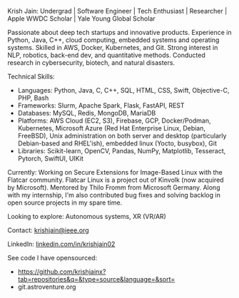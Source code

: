 Krish Jain: Undergrad | Software Engineer | Tech Enthusiast | Researcher | Apple WWDC Scholar | Yale Young Global Scholar

Passionate about deep tech startups and innovative products. Experience in Python, Java, C++, cloud computing, embedded systems and operating systems. Skilled in AWS, Docker, Kubernetes, and Git. Strong interest in NLP, robotics, back-end dev, and quantitative methods. Conducted research in cybersecurity, biotech, and natural disasters.

Technical Skills:
- Languages: Python, Java, C, C++, SQL, HTML, CSS, Swift, Objective-C, PHP, Bash
- Frameworks: Slurm, Apache Spark, Flask, FastAPI, REST
- Databases: MySQL, Redis, MongoDB, MariaDB
- Platforms: AWS Cloud (EC2, S3), Firebase,  GCP, Docker/Podman, Kubernetes, Microsoft Azure (Red Hat Enterprise Linux, Debian, FreeBSD), Unix administration on both server and desktop (particularly Debian-based and RHEL'ish), embedded linux (Yocto, busybox), Git
- Libraries: Scikit-learn, OpenCV, Pandas, NumPy, Matplotlib, Tesseract, Pytorch, SwiftUI, UIKit

Currently: Working on Secure Extensions for Image-Based Linux with the Flatcar community. Flatcar Linux is a project out of Kinvolk (now acquired by Microsoft). Mentored by Thilo Fromm from Microsoft Germany. Along with my internship, I'm also contributed bug fixes and solving backlog in open source projects in my spare time.

Looking to explore: Autonomous systems, XR (VR/AR)

Contact: krishjain@ieee.org

LinkedIn: [linkedin.com/in/krishjain02](https://www.linkedin.com/in/krishjain02/)

See code I have opensourced:
- https://github.com/krishjainx?tab=repositories&q=&type=source&language=&sort=
- git.astroventure.org





